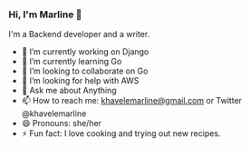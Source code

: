 ### Hi, I'm Marline 👋
I'm a Backend developer and a writer.
- 🔭 I’m currently working on Django 
- 🌱 I’m currently learning Go
- 👯 I’m looking to collaborate on Go
- 🤔 I’m looking for help with AWS
- 💬 Ask me about Anything
- 📫 How to reach me: khavelemarline@gmail.com or Twitter 
  @khavelemarline
- 😄 Pronouns: she/her
- ⚡ Fun fact: I love cooking and trying out new recipes.

